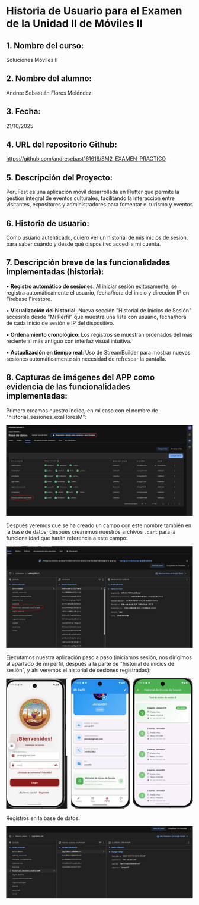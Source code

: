 # Historia de Usuario para el Examen de la Unidad II de Móviles II

## 1. Nombre del curso: 
Soluciones Móviles II

## 2. Nombre del alumno: 
Andree Sebastián Flores Meléndez

## 3. Fecha: 
21/10/2025

## 4. URL del repositorio Github: 
https://github.com/andresebast161616/SM2_EXAMEN_PRACTICO

## 5. Descripción del Proyecto:
PeruFest es una aplicación móvil desarrollada en Flutter que permite la gestión integral de eventos culturales, facilitando la interacción entre visitantes, expositores y administradores para fomentar el turismo y eventos

## 6. Historia de usuario:
Como usuario autenticado,
quiero ver un historial de mis inicios de sesión,
para saber cuándo y desde qué dispositivo accedí a mi cuenta.

## 7. Descripción breve de las funcionalidades implementadas (historia):

• **Registro automático de sesiones**: Al iniciar sesión exitosamente, se registra automáticamente el usuario, fecha/hora del inicio y dirección IP en Firebase Firestore.

• **Visualización del historial**: Nueva sección "Historial de Inicios de Sesión" accesible desde "Mi Perfil" que muestra una lista con usuario, fecha/hora de cada inicio de sesión e IP del dispositivo.

• **Ordenamiento cronológico**: Los registros se muestran ordenados del más reciente al más antiguo con interfaz visual intuitiva.

• **Actualización en tiempo real**: Uso de StreamBuilder para mostrar nuevas sesiones automáticamente sin necesidad de refrescar la pantalla.

## 8. Capturas de imágenes del APP como evidencia de las funcionalidades implementadas:

Primero creamos nuestro índice, en mi caso con el nombre de "historial_sesiones_exaFloresM":

![Primero creamos nuestro índice, en mi caso con el nombre de "historial_sesiones_exaFloresM"](./capturas/1.png)

Después veremos que se ha creado un campo con este nombre también en la base de datos; después crearemos nuestros archivos `.dart` para la funcionalidad que harán referencia a este campo:

![Después veremos que se ha creado un campo con este nombre también en la base de datos, después crearemos nuestros archivos .dart para la funcionalidad que harán referencia a este campo](./capturas/2.png)

Ejecutamos nuestra aplicación paso a paso (iniciamos sesión, nos dirigimos al apartado de mi perfil, después a la parte de "historial de inicios de sesión", y ahí veremos el historial de sesiones registradas):

![Ejecutamos nuestra aplicación paso a paso](./capturas/3.png)

Registros en la base de datos:

![Registros en la base de datos](./capturas/4.png)
